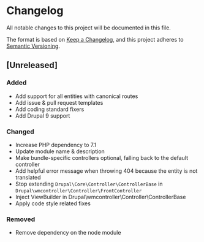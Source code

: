 # Changelog
All notable changes to this project will be documented in this file.

The format is based on [Keep a Changelog](https://keepachangelog.com/en/1.0.0/),
and this project adheres to [Semantic Versioning](https://semver.org/spec/v2.0.0.html).

## [Unreleased]
### Added
- Add support for all entities with canonical routes
- Add issue & pull request templates
- Add coding standard fixers
- Add Drupal 9 support

### Changed
- Increase PHP dependency to 7.1
- Update module name & description
- Make bundle-specific controllers optional, falling back to the default 
 controller
- Add helpful error message when throwing 404 because the entity is not 
 translated
- Stop extending `Drupal\Core\Controller\ControllerBase` in 
 `Drupal\wmcontroller\Controller\FrontController`
- Inject ViewBuilder in Drupal\wmcontroller\Controller\ControllerBase
- Apply code style related fixes

### Removed
- Remove dependency on the node module

